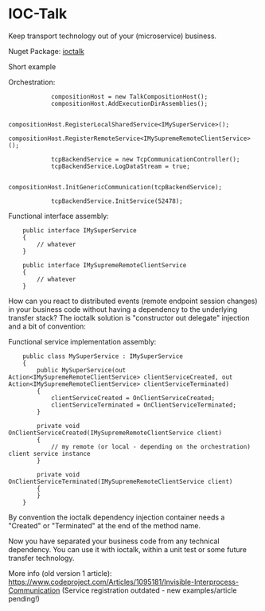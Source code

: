 # IOC-Talk
Keep transport technology out of your (microservice) business.

Nuget Package: [ioctalk](https://www.nuget.org/packages/ioctalk-standard/)

Short example

Orchestration:
```
            compositionHost = new TalkCompositionHost();
            compositionHost.AddExecutionDirAssemblies();

            compositionHost.RegisterLocalSharedService<IMySuperService>();
            compositionHost.RegisterRemoteService<IMySupremeRemoteClientService>();

            tcpBackendService = new TcpCommunicationController();
            tcpBackendService.LogDataStream = true;

            compositionHost.InitGenericCommunication(tcpBackendService);

            tcpBackendService.InitService(52478);
```

Functional interface assembly:
```
	public interface IMySuperService
	{
		// whatever
	}
```

```
	public interface IMySupremeRemoteClientService
	{
		// whatever
	}
```

How can you react to distributed events (remote endpoint session changes) in your business code without having a dependency to the underlying transfer stack?
The ioctalk solution is "constructor out delegate" injection and a bit of convention:

Functional service implementation assembly:
```
	public class MySuperService : IMySuperService
	{
		public MySuperService(out Action<IMySupremeRemoteClientService> clientServiceCreated, out Action<IMySupremeRemoteClientService> clientServiceTerminated)
		{
			clientServiceCreated = OnClientServiceCreated;
            clientServiceTerminated = OnClientServiceTerminated;
		}

		private void OnClientServiceCreated(IMySupremeRemoteClientService client)
        {
			// my remote (or local - depending on the orchestration) client service instance
		}

		private void OnClientServiceTerminated(IMySupremeRemoteClientService client)
        {
		}
	}
```
By convention the ioctalk dependency injection container needs a "Created" or "Terminated" at the end of the method name.

Now you have separated your business code from any technical dependency. You can use it with ioctalk, within a unit test or some future transfer technology.


More info (old version 1 article): https://www.codeproject.com/Articles/1095181/Invisible-Interprocess-Communication
(Service registration outdated - new examples/article pending!)
